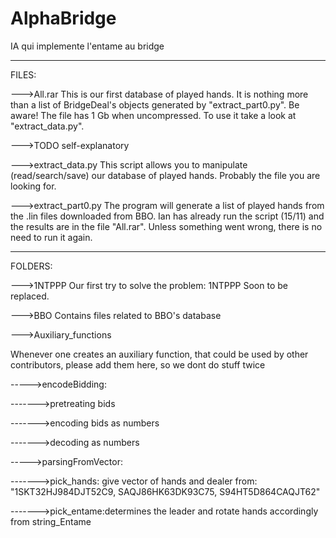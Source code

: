 # AlphaBridge
IA qui implemente l'entame au bridge


--------------------------------------

FILES:

--->All.rar
  This is our first database of played hands. It is nothing more than a list of BridgeDeal's objects generated by "extract_part0.py". Be aware! The file has 1 Gb when uncompressed. To use it take a look at "extract_data.py".

--->TODO
  self-explanatory

--->extract_data.py
  This script allows you to manipulate (read/search/save) our database of played hands. Probably the file you are looking for.

--->extract_part0.py
  The program will generate a list of played hands from the .lin files downloaded from BBO.
  Ian has already run the script (15/11) and the results are in the file "All.rar".
  Unless something went wrong, there is no need to run it again.

--------------------------------------

FOLDERS:

--->1NTPPP
Our first try to solve the problem: 1NTPPP
Soon to be replaced.


--->BBO
Contains files related to BBO's database


--->Auxiliary_functions

Whenever one creates an auxiliary function, that could be used by other contributors, please add them here, so we dont do stuff twice

----->encodeBidding:

------->pretreating bids

------->encoding bids as numbers

------->decoding as numbers 

----->parsingFromVector:

------->pick_hands: give vector of hands and dealer from:
"1SKT32HJ984DJT52C9, SAQJ86HK63DK93C75, S94HT5D864CAQJT62"

------->pick_entame:determines the leader and rotate hands accordingly from string_Entame

